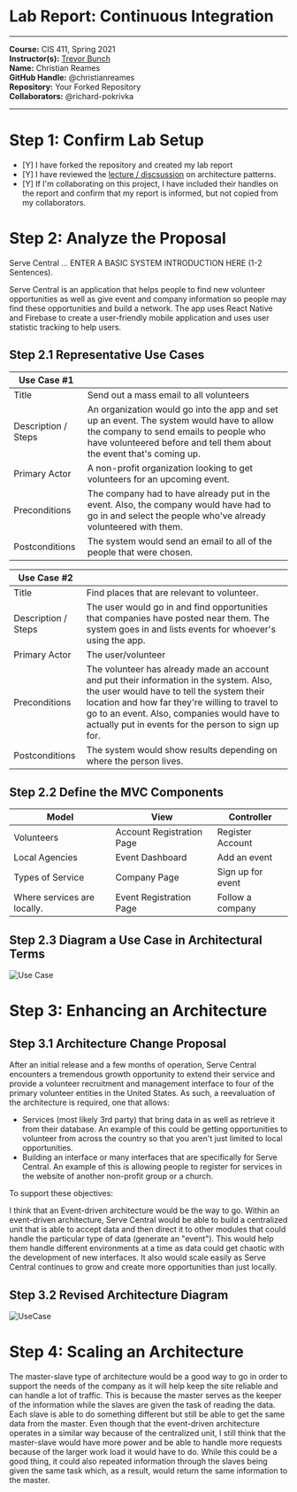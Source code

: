 # Lab Report: Continuous Integration
___
**Course:** CIS 411, Spring 2021  
**Instructor(s):** [Trevor Bunch](https://github.com/trevordbunch)  
**Name:** Christian Reames   
**GitHub Handle:** @christianreames    
**Repository:** Your Forked Repository  
**Collaborators:** @richard-pokrivka
___

# Step 1: Confirm Lab Setup
- [Y] I have forked the repository and created my lab report
- [Y] I have reviewed the [lecture / discsussion](../assets/04p1_SolutionArchitectures.pdf) on architecture patterns.
- [Y] If I'm collaborating on this project, I have included their handles on the report and confirm that my report is informed, but not copied from my collaborators.

# Step 2: Analyze the Proposal
Serve Central ... ENTER A BASIC SYSTEM INTRODUCTION HERE (1-2 Sentences).

Serve Central is an application that helps people to find new volunteer opportunities as well as give event and company information so people may find these opportunities and build a network. The app uses React Native and Firebase to create a user-friendly mobile application and uses user statistic tracking to help users.

## Step 2.1 Representative Use Cases  

| Use Case #1 ||
|---|---|
| Title |Send out a mass email to all volunteers|
| Description / Steps | An organization would go into the app and set up an event. The system would have to allow the company to send emails to people who have volunteered before and tell them about the event that's coming up.  |
| Primary Actor | A non-profit organization looking to get volunteers for an upcoming event. |
| Preconditions | The company had to have already put in the event. Also, the company would have had to go in and select the people who've already volunteered with them. |
| Postconditions | The system would send an email to all of the people that were chosen. |

| Use Case #2 ||
|---|---|
| Title |Find places that are relevant to volunteer.|
| Description / Steps | The user would go in and find opportunities that companies have posted near them. The system goes in and lists events for whoever's using the app. |
| Primary Actor | The user/volunteer |
| Preconditions | The volunteer has already made an account and put their information in the system. Also, the user would have to tell the system their location and how far they're willing to travel to go to an event. Also, companies would have to actually put in events for the person to sign up for.|
| Postconditions | The system would show results depending on where the person lives. |

## Step 2.2 Define the MVC Components

| Model | View | Controller |
|---|---|---|
| Volunteers | Account Registration Page | Register Account |
| Local Agencies | Event Dashboard | Add an event|
| Types of Service | Company Page | Sign up for event |
| Where services are locally. | Event Registration Page | Follow a company |

## Step 2.3 Diagram a Use Case in Architectural Terms
![Use Case](https://docs.google.com/drawings/d/e/2PACX-1vTM3sKfIrnuV1XrHxY4Y7WRLrx6OoAmYaf3xBMXsJ-79zgfy0nAshml31klgBmjMGlweMKrEmcd8djc/pub?w=960&h=720)



# Step 3: Enhancing an Architecture

## Step 3.1 Architecture Change Proposal

After an initial release and a few months of operation, Serve Central encounters a tremendous growth opportunity to extend their service and provide a volunteer recruitment and management interface to four of the primary volunteer entities in the United States. As such, a reevaluation of the architecture is required, one that allows:

- Services (most likely 3rd party) that bring data in as well as retrieve it from their database. An example of this could be getting opportunities to volunteer from across the country so that you aren't just limited to local opportunities. 
- Building an interface or many interfaces that are specifically for Serve Central. An example of this is allowing people to register for services in the website of another non-profit group or a church. 

To support these objectives:

I think that an Event-driven architecture would be the way to go. Within an event-driven architecture, Serve Central would be able to build a centralized unit that is able to accept data and then direct it to other modules that could handle the particular type of data (generate an "event"). This would help them handle different environments at a time as data could get chaotic with the development of new interfaces. It also would scale easily as Serve Central continues to grow and create more opportunities than just locally. 


## Step 3.2 Revised Architecture Diagram
![UseCase](https://docs.google.com/drawings/d/e/2PACX-1vQuAmXjdsizf4-3GJwlk93UtEO3SWoebZraraXYsLLARgxEKnMu5W38EqjPf_YOwNyXnulJw3BgnfQM/pub?w=960&h=720)

# Step 4: Scaling an Architecture

The master-slave type of architecture would be a good way to go in order to support the needs of the company as it will help keep the site reliable and can handle a lot of traffic. This is because the master serves as the keeper of the information while the slaves are given the task of reading the data. Each slave is able to do something different but still be able to get the same data from the master. Even though that the event-driven architecture operates in a similar way because of the centralized unit, I still think that the master-slave would have more power and be able to handle more requests because of the larger work load it would have to do. While this could be a good thing, it could also repeated information through the slaves being given the same task which, as a result, would return the same information to the master.


